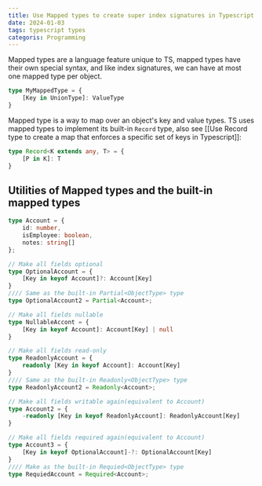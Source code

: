 ```yaml
---
title: Use Mapped types to create super index signatures in Typescript
date: 2024-01-03
tags: typescript types
categoris: Programming
---
```


Mapped types are a language feature unique to TS, mapped types have their own special syntax, and like index signatures, we can have at most one mapped type per object.

```typescript
type MyMappedType = {
	[Key in UnionType]: ValueType
}
```

Mapped type is a way to map over an object's key and value types. TS uses mapped types to implement its built-in `Record` type, also see [[Use Record type to create a map that enforces a specific set of keys in Typescript]]:

```typescript
type Record<K extends any, T> = {
	[P in K]: T
}
```

## Utilities of Mapped types and the built-in mapped types

```typescript
type Account = {
    id: number,
    isEmployee: boolean,
    notes: string[]
};

// Make all fields optional
type OptionalAccount = {
    [Key in keyof Account]?: Account[Key]
}
//// Same as the built-in Partial<ObjectType> type
type OptionalAccount2 = Partial<Account>;

// Make all fields nullable
type NullableAccont = {
    [Key in keyof Account]: Account[Key] | null
}

// Make all fields read-only
type ReadonlyAccount = {
    readonly [Key in keyof Account]: Account[Key]
}
//// Same as the built-in Readonly<ObjectType> type
type ReadonlyAccount2 = Readonly<Account>;

// Make all fields writable again(equivalent to Account)
type Account2 = {
    -readonly [Key in keyof ReadonlyAccount]: ReadonlyAccount[Key]
}

// Make all fields required again(equivalent to Account)
type Account3 = {
    [Key in keyof OptionalAccount]-?: OptionalAccount[Key]
}
//// Make as the built-in Requied<ObjectType> type
type RequiedAccount = Required<Account>;
```